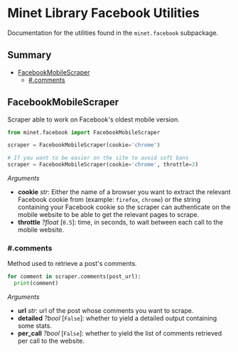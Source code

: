 # Minet Library Facebook Utilities

Documentation for the utilities found in the `minet.facebook` subpackage.

## Summary

* [FacebookMobileScraper](#facebookmobilescraper)
  * [#.comments](#comments)

## FacebookMobileScraper

Scraper able to work on Facebook's oldest mobile version.

```python
from minet.facebook import FacebookMobileScraper

scraper = FacebookMobileScraper(cookie='chrome')

# If you want to be easier on the site to avoid soft bans
scraper = FacebookMobileScraper(cookie='chrome', throttle=2)
```

*Arguments*

* **cookie** *str*: Either the name of a browser you want to extract the relevant Facebook cookie from (example: `firefox`, `chrome`) or the string containing your Facebook cookie so the scraper can authenticate on the mobile website to be able to get the relevant pages to scrape.
* **throttle** *?float* [`0.5`]: time, in seconds, to wait between each call to the mobile website.

### #.comments

Method used to retrieve a post's comments.

```python
for comment in scraper.comments(post_url):
  print(comment)
```

*Arguments*

* **url** *str*: url of the post whose comments you want to scrape.
* **detailed** *?bool* [`False`]: whether to yield a detailed output containing some stats.
* **per_call** *?bool* [`False`]: whether to yield the list of comments retrieved per call to the website.
